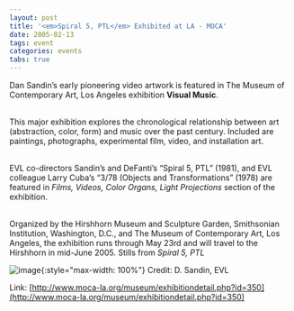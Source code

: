 ```yaml
---
layout: post
title: '<em>Spiral 5, PTL</em> Exhibited at LA - MOCA'
date: 2005-02-13
tags: event
categories: events
tabs: true
---
```


Dan Sandin&rsquo;s early pioneering video artwork is featured in The Museum of Contemporary Art, Los Angeles exhibition <strong>Visual Music</strong>.<br><br>

This major exhibition explores the chronological relationship between art (abstraction, color, form) and music over the past century. Included are paintings, photographs, experimental film, video, and installation art.<br><br>

EVL co-directors Sandin&rsquo;s and DeFanti&rsquo;s &ldquo;Spiral 5, PTL&rdquo; (1981), and EVL colleague Larry Cuba&rsquo;s &ldquo;3/78 (Objects and Transformations&rdquo; (1978) are featured in <em>Films, Videos, Color Organs, Light Projections</em> section of the exhibition.<br><br>

Organized by the Hirshhorn Museum and Sculpture Garden, Smithsonian Institution, Washington, D.C., and The Museum of Contemporary Art, Los Angeles, the exhibition runs through May 23rd and will travel to the Hirshhorn in mid-June 2005.
Stills from <em>Spiral 5, PTL</em>

![image](https://www.evl.uic.edu/output/originals/spiral5_animated.gif-srcw.jpg){:style="max-width: 100%"}
Credit: D. Sandin, EVL


Link: [http://www.moca-la.org/museum/exhibitiondetail.php?id=350](http://www.moca-la.org/museum/exhibitiondetail.php?id=350)
